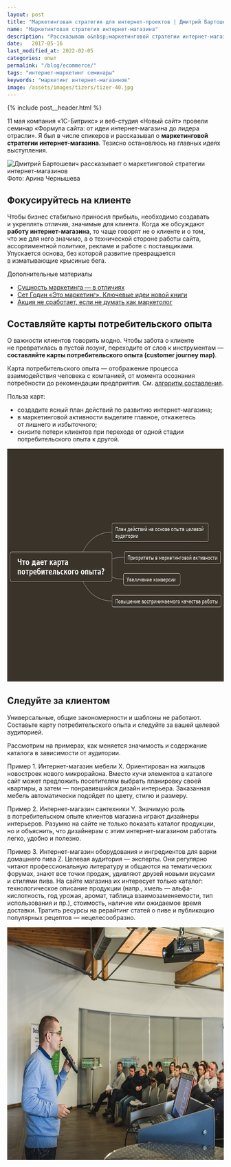 ```yaml
---
layout: post
title: "Маркетинговая стратегия для интернет-проектов | Дмитрий Бартошевич"
name: "Маркетинговая стратегия интернет-магазина"
description: "Рассказываю о&nbsp;маркетинговой стратегии интернет-магазина: без чего развитие превратится в&nbsp;изматывающие крысиные бега."
date:   2017-05-16
last_modified_at: 2022-02-05
categories: опыт
permalink: "/blog/ecommerce/"
tags: "интернет-маркетинг семинары"
keywords: "маркетинг интернет-магазинов"
image: /assets/images/tizers/tizer-40.jpg
---
```


{% include post__header.html %}

<p>11&nbsp;мая компания «1С-Битрикс» и&nbsp;веб-студия «Новый сайт» провели семинар «Формула сайта: от&nbsp;идеи интернет-магазина до&nbsp;лидера отрасли». Я&nbsp;был в&nbsp;числе спикеров и&nbsp;рассказывал о&nbsp;<strong>маркетинговой стратегии интернет-магазина</strong>. Тезисно остановлюсь на&nbsp;главных идеях выступления.</p> 

<div itemprop="image" itemscope itemtype="http://schema.org/ImageObject">	
		<link itemprop="url" href="https://res.cloudinary.com/bartoshevich/image/upload/f_auto/v1615123529/site/seminar110517.jpg" />
<img src="https://res.cloudinary.com/bartoshevich/image/upload/f_auto/v1615123529/site/seminar110517.jpg"  alt="Дмитрий Бартошевич рассказывает о маркетинговой стратегии интернет-магазинов"  class="image" width="720" height="540" itemprop="contentUrl">
<div class="figcaption">Фото: Арина Чернышева</div>
</div>


<section class="row-gap--m">
<h2 class="section__title h1 bold ">Фокусируйтесь на&nbsp;клиенте</h2>
<p>Чтобы бизнес стабильно приносил прибыль, необходимо создавать и&nbsp;укреплять отличия, значимые для клиента. Когда&nbsp;же обсуждают <b>работу интернет-магазина</b>, то&nbsp;чаще говорят не&nbsp;о&nbsp;клиенте и&nbsp;о&nbsp;том, что&nbsp;же для него значимо, а&nbsp;о&nbsp;технической стороне работы сайта, ассортиментной политике, рекламе и&nbsp;работе с&nbsp;поставщиками. Упускается основа, без которой развитие превращается в&nbsp;изматывающие крысиные бега.</p>



<p class="mb-m mt-m italic"> Дополнительные материалы</p>
<ul>
<li class="list-li">
  <a class="link" href="/blog/2-idei-po-razvitiyu-marketinga/#distinction">Сущность маркетинга&nbsp;&mdash; в&nbsp;отличиях</a>
</li>
<li class="list-li">
  <a href="/blog/seth-godin/" class="link"> Сет Годин «Это маркетинг». Ключевые идеи новой книги</a>
</li>
<li class="list-li">
  <a href="/blog/marketing-mind/" class="link"> Акция не&nbsp;сработает, если не&nbsp;думать как маркетолог</a>
</li>
</ul>
</section>


<section class="row-gap--m">
<h2 class="section__title h1 bold ">Составляйте карты потребительского опыта</h2>


<div class="with-side row-gap--m">
<p>О&nbsp;важности клиентов говорить модно. Чтобы забота о&nbsp;клиенте не&nbsp;превратилась в&nbsp;пустой лозунг, переходите от&nbsp;слов к&nbsp;инструментам&nbsp;— <strong>составляйте карты потребительского опыта (customer journey map)</strong>. </p>
<div class="side"><p>Карта потребительского опыта&nbsp;— отображение процесса взаимодействия человека с&nbsp;компанией, от&nbsp;момента осознания потребности до&nbsp;рекомендации предприятия. См. <a class="link" href="/blog/customer-journey-map/">алгоритм составления</a>.</p></div></div>


<p class="mb-m">Польза карт:</p>
<ul class="additive-spacing">
	<li class="list-li">
		создадите ясный план действий по&nbsp;развитию интернет-магазина;
	</li>
	<li class="list-li">
		в&nbsp;маркетинговой активности выделите главное, откажетесь от&nbsp;лишнего и&nbsp;избыточного;
	</li>
	<li class="list-li">
		снизите потери клиентов при переходе от&nbsp;одной стадии потребительского опыта к&nbsp;другой.
	</li>
</ul>

<div itemprop="image" itemscope itemtype="http://schema.org/ImageObject">	
		<link itemprop="url" href="/assets/images/blog/ecommerce/polza-cjm.jpg" />
<picture>
               <source srcset="/assets/images/blog/ecommerce/polza-cjm.avif" type="image/avif">
			    <source srcset="/assets/images/blog/ecommerce/polza-cjm.webp" type="image/webp">
              <img class="image" loading="lazy" decoding="async" src="/assets/images/blog/ecommerce/polza-cjm.jpg" alt="Польза карты потребительского опыта: ясный план действий, приоритеты в маркетинговой активности, увеличение конверсии, повышение воспринимаемого качества работы." width="720" height="540" itemprop="contentUrl" />
    </picture>
</div>
</section>


<section class="row-gap--m">
<h2 class="section__title h1 bold ">Следуйте за&nbsp;клиентом </h2>
<p>Универсальные, общие закономерности и&nbsp;шаблоны не&nbsp;работают. Составьте карту потребительского опыта и&nbsp;следуйте за&nbsp;вашей целевой аудиторией. </p>
<p>Рассмотрим на&nbsp;примерах, как меняется значимость и&nbsp;содержание каталога в&nbsp;зависимости от&nbsp;аудитории.</p>
<p><span class="bold">Пример&nbsp;1.</span> Интернет-магазин мебели X. Ориентирован на&nbsp;жильцов новостроек нового микрорайона. Вместо кучи элементов в&nbsp;каталоге сайт может предложить посетителям выбрать планировку своей квартиры, а&nbsp;затем&nbsp;— понравившийся дизайн интерьера. Заказанная мебель автоматически подойдет по&nbsp;цвету, стилю и&nbsp;размеру.</p>
<p><span class="bold">Пример&nbsp;2.</span> Интернет-магазин сантехники Y. Значимую роль в&nbsp;потребительском опыте клиентов магазина играют дизайнеры интерьеров. Разумно на&nbsp;сайте не&nbsp;только показать каталог продукции, но&nbsp;и&nbsp;объяснить, что дизайнерам с&nbsp;этим интернет-магазином работать легко, удобно и&nbsp;полезно. </p>
<p><span class="bold">Пример&nbsp;3.</span> Интернет-магазин оборудования и&nbsp;ингредиентов для варки домашнего пива Z. Целевая аудитория&nbsp;— эксперты. Они регулярно читают профессиональную литературу и&nbsp;общаются на&nbsp;тематических форумах, знают все точки продаж, удивляют друзей новыми вкусами и&nbsp;стилями пива. На&nbsp;сайте магазина их&nbsp;интересует только каталог: технологическое описание продукции (напр., хмель&nbsp;— альфа-кислотность, год урожая, аромат, таблица взаимозаменяемости, тип использования и&nbsp;пр.), стоимость, наличие или ожидаемое время доставки. Тратить ресурсы на&nbsp;рерайтинг статей о&nbsp;пиве и&nbsp;публикацию популярных рецептов&nbsp;— нецелесообразно. </p>


<div itemprop="image" itemscope itemtype="http://schema.org/ImageObject">	
		<link itemprop="url" href="/assets/images/blog/ecommerce/seminar110517.jpg" />
<picture>
               <source srcset="/assets/images/blog/ecommerce/seminar110517.avif" type="image/avif">
			    <source srcset="/assets/images/blog/ecommerce/seminar110517.webp" type="image/webp">
         <img class="image" loading="lazy" decoding="async" src="/assets/images/blog/ecommerce/seminar110517.jpg" alt="Дмитрий Бартошевич рассказывает об алгоритме составления карт потребительского опыта" width="720" height="540"  title="Фото: Арина Чернышева" itemprop="contentUrl"/>
    </picture>
</div>
</section>